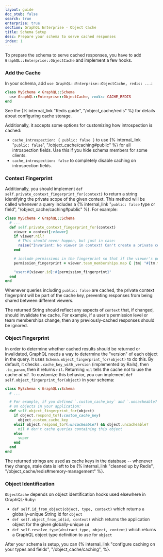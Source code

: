 ```yaml
---
layout: guide
doc_stub: false
search: true
enterprise: true
section: GraphQL Enterprise - Object Cache
title: Schema Setup
desc: Prepare your schema to serve cached responses
index: 1
---
```


To prepare the schema to serve cached responses, you have to add `GraphQL::Enterprise::ObjectCache` and implement a few hooks.

### Add the Cache

In your schema, add `use GraphQL::Enterprise::ObjectCache, redis: ...`:

```ruby
class MySchema < GraphQL::Schema
  use GraphQL::Enterprise::ObjectCache, redis: CACHE_REDIS
end
```

See the {% internal_link "Redis guide", "/object_cache/redis" %} for details about configuring cache storage.

Additionally, it accepts some options for customizing how introspection is cached:

- `cache_introspection: { public: false }` to use {% internal_link "`public: false`", "/object_cache/caching#public" %} for all introspection fields. Use this if you hide schema members for some clients.
- `cache_introspection: false` to completely disable caching on introspection fields.

### Context Fingerprint

Additionally, you should implement `def self.private_context_fingerprint_for(context)` to return a string identifying the private scope of the given context. This method will be called whenever a query includes a {% internal_link "`public: false` type or field", "/object_cache/caching#public" %}. For example:

```ruby
class MySchema < GraphQL::Schema
  # ...
  def self.private_context_fingerprint_for(context)
    viewer = context[:viewer]
    if viewer.nil?
      # This should never happen, but just in case:
      raise("Invariant: No viewer in context! Can't create a private context fingerprint" )
    end

    # include permissions in the fingerprint so that if the viewer's permissions change, the cache will be invalidated
    permission_fingerprint = viewer.team_memberships.map { |tm| "#{tm.team_id}/#{tm.permission}" }.join(":")

    "user:#{viewer.id}:#{permission_fingerprint}"
  end
end
```

Whenever queries including `public: false` are cached, the private context fingerprint will be part of the cache key, preventing responses from being shared between different viewers.

The returned String should reflect any aspects of `context` that, if changed, should invalidate the cache. For example, if a user's permission level or team memberships change, then any previously-cached responses should be ignored.

### Object Fingerprint

In order to determine whether cached results should be returned or invalidated, GraphQL needs a way to determine the "version" of each object in the query. It uses `Schema.object_fingerprint_for(object)` to do this. By default, it checks `.cache_key_with_version` (implemented by Rails), then `.to_param`, then it returns `nil`. Returning `nil` tells the cache not to use the cache _at all_. To customize this behavior, you can implement `def self.object_fingerprint_for(object)` in your schema:

```ruby
class MySchema < GraphQL::Schema
  # ...

  # For example, if you defined `.custom_cache_key` and `.uncacheable?`
  # on objects in your application:
  def self.object_fingerprint_for(object)
    if object.respond_to?(:custom_cache_key)
      object.custom_cache_key
    elsif object.respond_to?(:uncacheable?) && object.uncacheable?
      nil # don't cache queries containing this object
    else
      super
    end
  end
end
```

The returned strings are used as cache keys in the database -- whenever they change, stale data is left to be {% internal_link "cleaned up by Redis", "/object_cache/redis#memory-management" %}.

### Object Identification

`ObjectCache` depends on object identification hooks used elsewhere in GraphQL-Ruby:

- `def self.id_from_object(object, type, context)` which returns a globally-unique String id for `object`
- `def self.object_from_id(id, context)` which returns the application object for the given globally-unique `id`
- `def self.resolve_type(abstract_type, object, context)` which returns a GraphQL object type definition to use for `object`

After your schema is setup, you can {% internal_link "configure caching on your types and fields", "/object_cache/caching", %}.

